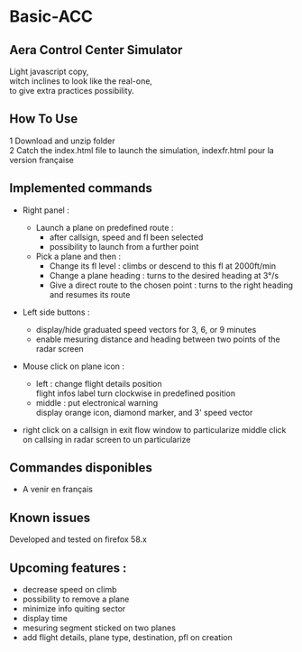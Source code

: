 # Basic-ACC
## Aera Control Center Simulator
Light javascript copy,  
witch inclines to look like the real-one,  
to give extra practices possibility.

## How To Use
1 Download and unzip folder  
2 Catch the index.html file to launch the simulation, indexfr.html pour la version française

## Implemented commands
- Right panel :
  * Launch a plane on predefined route :
    - after callsign, speed and fl been selected
    - possibility to launch from a further point
  * Pick a plane and then : 
    - Change its fl level : climbs or descend to this fl at 2000ft/min 
    - Change a plane heading : turns to the desired heading at 3°/s
    - Give a direct route to the chosen point : turns to the right heading and resumes its route
- Left side buttons :
  * display/hide graduated speed vectors for 3, 6, or 9 minutes
  * enable mesuring distance and heading between two points of the radar screen
- Mouse click on plane icon : 
  - left : change flight details position  
      flight infos label turn clockwise in predefined position  
  - middle : put electronical warning  
      display orange icon, diamond marker, and 3' speed vector
      
- right click on a callsign in exit flow window to particularize
  middle click on callsing in radar screen to un particularize
## Commandes disponibles
- A venir en français

## Known issues  
  Developed and tested on firefox 58.x

## Upcoming features :
- decrease speed on climb
- possibility to remove a plane
- minimize info quiting sector
- display time
- mesuring segment sticked on two planes
- add flight details, plane type, destination, pfl on creation
